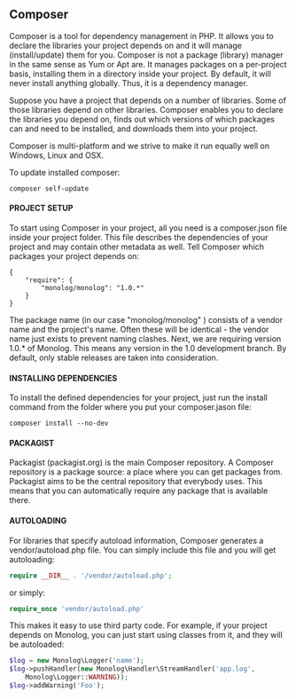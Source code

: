 ## Composer

Composer is a tool for dependency management in PHP. It allows you to declare the libraries your project depends on and it will manage (install/update) them for you. Composer is not a package (library) manager in the same sense as Yum or Apt are. It manages packages on a per-project basis, installing them in a directory inside your project. By default, it will never install anything globally. Thus, it is a dependency manager.

Suppose you have a project that depends on a number of libraries. Some of those libraries depend on other libraries. Composer enables you to declare the libraries you depend on, finds out which versions of which packages can and need to be installed, and downloads them into your project.

Composer is multi-platform and we strive to make it run equally well on Windows, Linux and OSX.

To update installed composer:
```
composer self-update
```

#### PROJECT SETUP
To start using Composer in your project, all you need is a composer.json file inside your project folder. This file describes the dependencies of your project and may contain other metadata as well. Tell Composer which packages your project depends on:
```
{
    "require": {
        "monolog/monolog": "1.0.*"
    }
}
```
The package name (in our case "monolog/monolog" ) consists of a vendor name and the project's name. Often these will be identical - the vendor name just exists to prevent naming clashes. Next, we are requiring version 1.0.* of Monolog. This means any version in the 1.0 development branch. By default, only stable releases are taken into consideration. 

#### INSTALLING DEPENDENCIES
To install the defined dependencies for your project, just run the install command from the folder where you put your composer.jason file:
```
composer install --no-dev
```

#### PACKAGIST
Packagist (packagist.org) is the main Composer repository. A Composer repository is a package source: a place where you can get packages from. Packagist aims to be the central repository that everybody uses. This means that you can automatically require any package that is available there.

#### AUTOLOADING
For libraries that specify autoload information, Composer generates a vendor/autoload.php file. You can simply include this file and you will get autoloading:
```php
require __DIR__ . '/vendor/autoload.php';
```
or simply:
```php
require_once 'vendor/autoload.php'
```
This makes it easy to use third party code. For example, if your project depends on Monolog, you can just start using classes from it, and they will be autoloaded:
```php
$log = new Monolog\Logger('name');
$log->pushHandler(new Monolog\Handler\StreamHandler('app.log',
    Monolog\Logger::WARNING));
$log->addWarning('Foo');
```
